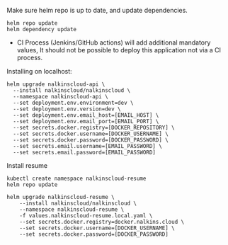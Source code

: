 
Make sure helm repo is up to date, and update dependencies.
```shell script
helm repo update
helm dependency update
```
* CI Process (Jenkins/GitHub actions) will add additional mandatory values,
    It should not be possible to deploy this application not via a CI process.

Installing on localhost:
```shell script
helm upgrade nalkinscloud-api \
  --install nalkinscloud/nalkinscloud \
  --namespace nalkinscloud-api \
  --set deployment.env.environment=dev \
  --set deployment.env.version=dev \
  --set deployment.env.email_host=[EMAIL_HOST] \
  --set deployment.env.email_port=[EMAIL_PORT] \
  --set secrets.docker.registry=[DOCKER_REPOSITORY] \
  --set secrets.docker.username=[DOCKER_USERNAME] \
  --set secrets.docker.password=[DOCKER_PASSWORD] \
  --set secrets.email.username=[EMAIL_PASSWORD] \
  --set secrets.email.password=[EMAIL_PASSWORD]
```

Install resume
```shell script
kubectl create namespace nalkinscloud-resume
helm repo update

helm upgrade nalkinscloud-resume \
    --install nalkinscloud/nalkinscloud \
    --namespace nalkinscloud-resume \
    -f values.nalkinscloud-resume.local.yaml \
    --set secrets.docker.registry=docker.nalkins.cloud \
    --set secrets.docker.username=[DOCKER_USERNAME] \
    --set secrets.docker.password=[DOCKER_PASSWORD]
```
